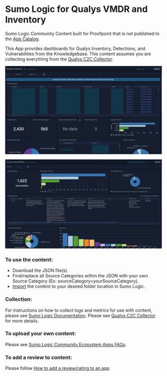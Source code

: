 # Sumo Logic for Qualys VMDR and Inventory
Sumo Logic Community Content built for Proofpoint that is not published to the [App Catalog](https://help.sumologic.com/docs/integrations/).

This App provides dashboards for Qualys Inventory, Detections, and Vulnerabilities from the Knowledgebase. This content assumes you are collecting everything from the [Qualys C2C Collector](https://help.sumologic.com/docs/send-data/hosted-collectors/cloud-to-cloud-integration-framework/qualys-vmdr-source/).

![inventory](Screenshots/inventory.png)

![vuln](Screenshots/vuln.png)

### To use the content:
- Download the JSON file(s).
- Find/replace all Source Categories within the JSON with your own Source Category (Ex: sourceCategory=yourSourceCategory).
- [Import](https://help.sumologic.com/docs/get-started/library/#import-content) the content to your desired folder location in Sumo Logic.

### Collection:
For instructions on how to collect logs and metrics for use with content, please see [Sumo Logic Documentation](https://help.sumologic.com/docs/send-data/). Please see [Qualys C2C Collector](https://help.sumologic.com/docs/send-data/hosted-collectors/cloud-to-cloud-integration-framework/qualys-vmdr-source/) for more details.

### To upload your own content:
Please see [Sumo Logic Community Ecosystem Apps FAQs](https://help.sumologic.com/docs/integrations/community-ecosystem-apps/#faq).

### To add a review to content:
Please follow [How to add a review/rating to an app](https://help.sumologic.com/docs/integrations/community-ecosystem-apps/#how-do-i-add-a-reviewrating-to-an-app)